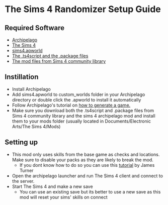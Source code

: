 # The Sims 4 Randomizer Setup Guide

## Required Software
- [Archipelago](https://github.com/ArchipelagoMW/Archipelago/releases/latest)
- [The Sims 4](https://store.steampowered.com/app/1222670/The_Sims_4/)
- [sims4.apworld](https://github.com/meaomeaomeaoo/Archipelago/releases)
- [The .ts4script and the .package files](https://github.com/meaomeaomeaoo/Sims4ArchipelagoMod/releases)
- [The mod files from Sims 4 community library](https://github.com/ColonolNutty/Sims4CommunityLibrary/releases)

## Instillation
- Install Archipelago
- Add sims4.apworld to custom_worlds folder in your Archipelago directory or double click the .apworld to install it automatically
- Follow Archipelago's tutorial on [how to generate a game.](https://archipelago.gg/tutorial/Archipelago/setup/en)
- Make sure you download both the .ts4script and .package files from Sims 4 community library and the sims 4 archipelago mod and install them to your mods folder (usually located in Documents/Electronic Arts/The Sims 4/Mods)

## Setting up
- This mod only uses skills from the base game as checks and locations. Make sure to disable your packs as they are likely to break the mod. 
  * If you dont know how to do so you can use this [tutorial](https://jamesturner.yt/disablepacks) by James Turner
- Open the archipelago launcher and run The Sims 4 client and connect to the server.
- Start The Sims 4 and make a new save
  * You can use an existing save but its better to use a new save as this mod will reset your sims' skills on connect
